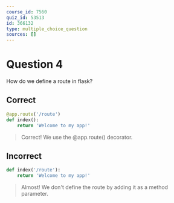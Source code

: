 ```yaml
---
course_id: 7560
quiz_id: 53513
id: 366132
type: multiple_choice_question
sources: []
---
```


# Question 4

How do we define a route in flask?&nbsp;

## Correct

```python
@app.route('/route')
def index():
    return 'Welcome to my app!'
```

> Correct! We use the @app.route() decorator.&nbsp;

## Incorrect

```python
def index('/route'):
    return 'Welcome to my app!'
```

> Almost! We don't define the route by adding it as a method parameter.&nbsp;
